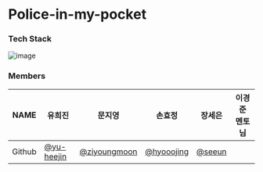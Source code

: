 # Police-in-my-pocket

### Tech Stack
![image](https://user-images.githubusercontent.com/96467030/177036605-f3a3e29f-a32b-4088-9f38-8272468b1973.png)

### Members
|NAME|유희진          |문지영    |손효정           |장세은            |이경준 멘토님|
|---|---|---|---|---|---|
|Github|[@yu-heejin](https://github.com/yu-heejin)|[@ziyoungmoon](https://github.com/ziyoungmoon)|[@hyooojing](https://github.com/hyooojing)   |[@seeun](https://github.com/isprogrammingfun)  ||
